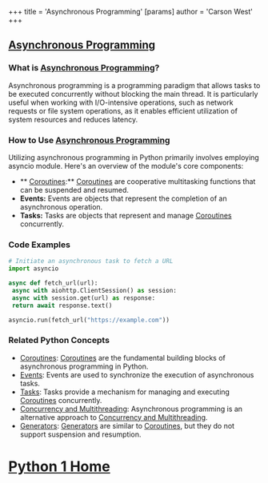 +++
 title = 'Asynchronous Programming'
[params]
	author = 'Carson West'
+++
## [Asynchronous Programming](./../asynchronous-programming/)

### What is [Asynchronous Programming](./../asynchronous-programming/)?
Asynchronous programming is a programming paradigm that allows tasks to be executed concurrently without blocking the main thread. It is particularly useful when working with I/O-intensive operations, such as network requests or file system operations, as it enables efficient utilization of system resources and reduces latency.

### How to Use [Asynchronous Programming](./../asynchronous-programming/)
Utilizing asynchronous programming in Python primarily involves employing asyncio module. Here's an overview of the module's core components:

- ** [Coroutines](./../coroutines/):** [Coroutines](./../coroutines/) are cooperative multitasking functions that can be suspended and resumed.
- **Events:** Events are objects that represent the completion of an asynchronous operation.
- **Tasks:** Tasks are objects that represent and manage [Coroutines](./../coroutines/) concurrently.

### Code Examples
```python
# Initiate an asynchronous task to fetch a URL
import asyncio

async def fetch_url(url):
 async with aiohttp.ClientSession() as session:
 async with session.get(url) as response:
 return await response.text()

asyncio.run(fetch_url("https://example.com"))
```

### Related Python Concepts

- [Coroutines](./../coroutines/): [Coroutines](./../coroutines/) are the fundamental building blocks of asynchronous programming in Python.
- [Events](./../events/): Events are used to synchronize the execution of asynchronous tasks.
- [Tasks](./../tasks/): Tasks provide a mechanism for managing and executing [Coroutines](./../coroutines/) concurrently.
- [Concurrency and Multithreading](./../concurrency-and-multithreading/): Asynchronous programming is an alternative approach to [Concurrency and Multithreading](./../concurrency-and-multithreading/).
- [Generators](./../generators/): [Generators](./../generators/) are similar to [Coroutines](./../coroutines/), but they do not support suspension and resumption.
# [Python 1 Home](./../python-1-home/)